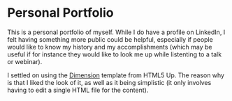 # Personal Portfolio
This is a personal portfolio of myself. While I do have a profile on LinkedIn, I felt having something more public could be helpful, especially if people would like to know my history and my accomplishments (which may be useful if for instance they would like to look me up while listenting to a talk or webinar).

I settled on using the [Dimension](https://html5up.net/dimension) template from HTML5 Up. The reason why is that I liked the look of it, as well as it being simplistic (it only involves having to edit a single HTML file for the content).
